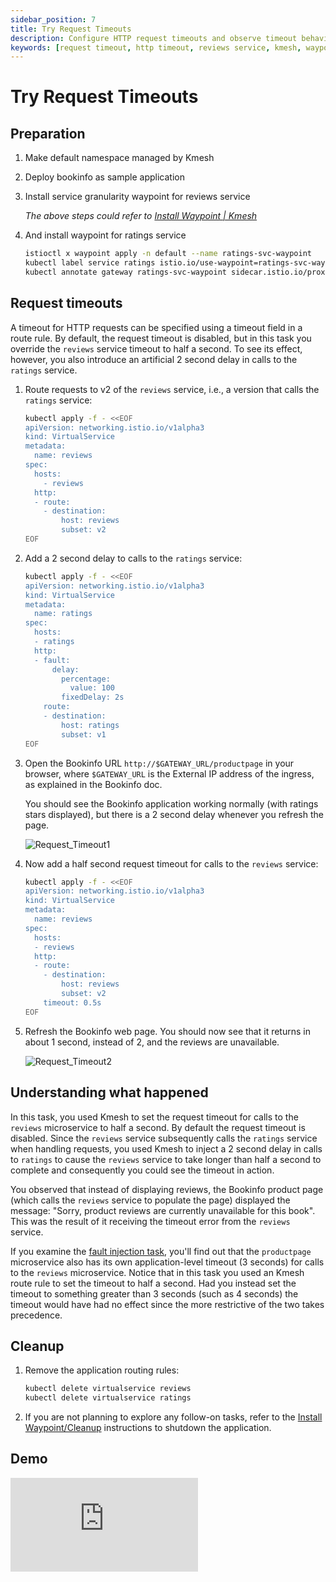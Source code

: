 ```yaml
---
sidebar_position: 7
title: Try Request Timeouts
description: Configure HTTP request timeouts and observe timeout behaviour in Kmesh.
keywords: [request timeout, http timeout, reviews service, kmesh, waypoint, fault injection]
---
```


# Try Request Timeouts

## Preparation

1. Make default namespace managed by Kmesh

2. Deploy bookinfo as sample application

3. Install service granularity waypoint for reviews service

   _The above steps could refer to [Install Waypoint | Kmesh](/docs/application-layer/install_waypoint.md#preparation)_

4. And install waypoint for ratings service

   ```bash
   istioctl x waypoint apply -n default --name ratings-svc-waypoint
   kubectl label service ratings istio.io/use-waypoint=ratings-svc-waypoint
   kubectl annotate gateway ratings-svc-waypoint sidecar.istio.io/proxyImage=ghcr.io/kmesh-net/waypoint:latest
   ```

## Request timeouts

A timeout for HTTP requests can be specified using a timeout field in a route rule. By default, the request timeout is disabled, but in this task you override the `reviews` service timeout to half a second. To see its effect, however, you also introduce an artificial 2 second delay in calls to the `ratings` service.

1. Route requests to v2 of the `reviews` service, i.e., a version that calls the `ratings` service:

   ```bash
   kubectl apply -f - <<EOF
   apiVersion: networking.istio.io/v1alpha3
   kind: VirtualService
   metadata:
     name: reviews
   spec:
     hosts:
       - reviews
     http:
     - route:
       - destination:
           host: reviews
           subset: v2
   EOF
   ```

2. Add a 2 second delay to calls to the `ratings` service:

   ```bash
   kubectl apply -f - <<EOF
   apiVersion: networking.istio.io/v1alpha3
   kind: VirtualService
   metadata:
     name: ratings
   spec:
     hosts:
     - ratings
     http:
     - fault:
         delay:
           percentage:
             value: 100
           fixedDelay: 2s
       route:
       - destination:
           host: ratings
           subset: v1
   EOF
   ```

3. Open the Bookinfo URL `http://$GATEWAY_URL/productpage` in your browser, where `$GATEWAY_URL` is the External IP address of the ingress, as explained in the Bookinfo doc.

   You should see the Bookinfo application working normally (with ratings stars displayed), but there is a 2 second delay whenever you refresh the page.

   ![Request_Timeout1](images/request_timeout1.png)

4. Now add a half second request timeout for calls to the `reviews` service:

   ```bash
   kubectl apply -f - <<EOF
   apiVersion: networking.istio.io/v1alpha3
   kind: VirtualService
   metadata:
     name: reviews
   spec:
     hosts:
     - reviews
     http:
     - route:
       - destination:
           host: reviews
           subset: v2
       timeout: 0.5s
   EOF
   ```

5. Refresh the Bookinfo web page. You should now see that it returns in about 1 second, instead of 2, and the reviews are unavailable.

   ![Request_Timeout2](images/request_timeout2.png)

## Understanding what happened

In this task, you used Kmesh to set the request timeout for calls to the `reviews` microservice to half a second. By default the request timeout is disabled. Since the `reviews` service subsequently calls the `ratings` service when handling requests, you used Kmesh to inject a 2 second delay in calls to `ratings` to cause the `reviews` service to take longer than half a second to complete and consequently you could see the timeout in action.

You observed that instead of displaying reviews, the Bookinfo product page (which calls the `reviews` service to populate the page) displayed the message: "Sorry, product reviews are currently unavailable for this book". This was the result of it receiving the timeout error from the `reviews` service.

If you examine the [fault injection task](/docs/application-layer/try-fault-injection.md), you'll find out that the `productpage` microservice also has its own application-level timeout (3 seconds) for calls to the `reviews` microservice. Notice that in this task you used an Kmesh route rule to set the timeout to half a second. Had you instead set the timeout to something greater than 3 seconds (such as 4 seconds) the timeout would have had no effect since the more restrictive of the two takes precedence.

## Cleanup

1. Remove the application routing rules:

   ```bash
   kubectl delete virtualservice reviews
   kubectl delete virtualservice ratings
   ```

2. If you are not planning to explore any follow-on tasks, refer to the [Install Waypoint/Cleanup](/docs/application-layer/install_waypoint.md#cleanup) instructions to shutdown the application.

## Demo

<div className="video-responsive">
  <iframe
    src="https://www.youtube.com/embed/aM53DZJxGag"
    frameborder="0"
    allowfullscreen
  ></iframe>
</div>
